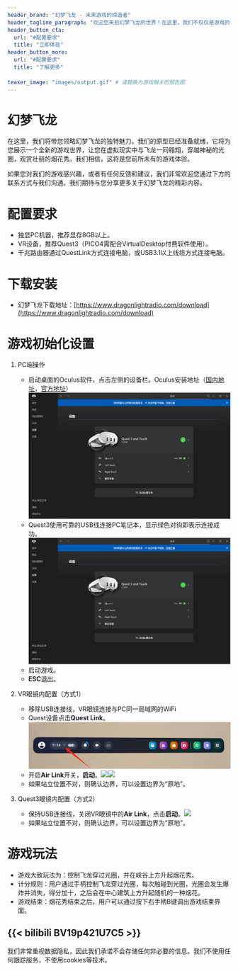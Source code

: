 ```yaml
---
header_brand: "幻梦飞龙 - 未来游戏的缔造者"
header_tagline_paragraph: "欢迎您来到幻梦飞龙的世界！在这里，我们不仅仅是游戏的创造者，更是您未来娱乐体验的建筑师。准备好，与我们一起驾驭飞龙，穿越神秘的光圈，体验前所未有的虚拟现实之旅。让我们开始吧！"
header_button_cta:
  url: "#配置要求"
  title: "立即体验"
header_button_more:
  url: "#配置要求"
  title: "了解更多"

teaser_image: "images/output.gif" # 请替换为游戏相关的预告图
---
```


幻梦飞龙
==================

在这里，我们将带您领略幻梦飞龙的独特魅力。我们的原型已经准备就绪，它将为您展示一个全新的游戏世界，让您在虚拟现实中与飞龙一同翱翔，穿越神秘的光圈，观赏壮丽的烟花秀。我们相信，这将是您前所未有的游戏体验。

如果您对我们的游戏感兴趣，或者有任何反馈和建议，我们非常欢迎您通过下方的联系方式与我们沟通。我们期待与您分享更多关于幻梦飞龙的精彩内容。

 

# 配置要求

- 独显PC机器，推荐显存8GB以上。
- VR设备，推荐Quest3（PICO4需配合VirtualDesktop付费软件使用）。
- 千兆路由器通过QuestLink方式连接电脑，或USB3.1以上线缆方式连接电脑。

# 下载安装

- 幻梦飞龙下载地址：[https://www.dragonlightradio.com/download](https://www.dragonlightradio.com/download)

# 游戏初始化设置

1. PC端操作
   - 启动桌面的Oculus软件，点击左侧的设备栏。Oculus安装地址（[国内地址](https://gitee.com/tornado245/dragon/raw/master/OculusSetup.exe)，[官方地址](https://www.oculus.com/download_app/?id=1582076955407037)）![](images/oculus1.png)
   - Quest3使用可靠的USB线连接PC笔记本，显示绿色对钩即表示连接成功。![](images/oculus_success.png)
   - 启动游戏。
   - **ESC**退出。

2. VR眼镜内配置（方式1）
   - 移除USB连接线，VR眼镜连接与PC同一局域网的WiFi
   - Quest设备点击**Quest Link**。![](images/oculus_2.png)
   - 开启**Air Link**开关，**启动**。![](images/quest_link.jpg)![](images/quest_link2.jpg)
   - 如果站立位置不对，则确认边界，可以设置边界为“原地”。

3. Quest3眼镜内配置（方式2）
   - 保持USB连接线，关闭VR眼镜中的**Air Link**，点击**启动**。![](images/quest_link_close.jpg)
   - 如果站立位置不对，则确认边界，可以设置边界为“原地”。

# 游戏玩法

- 游戏大致玩法为：控制飞龙穿过光圈，并在峡谷上方升起烟花秀。
- 计分规则：用户通过手柄控制飞龙穿过光圈，每次触碰到光圈，光圈会发生爆炸并消失，得分加十，之后会在中心建筑上方升起随机的一种烟花。
- 游戏结束：烟花秀结束之后，用户可以通过按下右手柄B键调出游戏结束界面。


{{< bilibili BV19p421U7C5 >}}
---

 

我们非常重视数据隐私，因此我们承诺不会存储任何非必要的信息。我们不使用任何跟踪服务，不使用cookies等技术。
